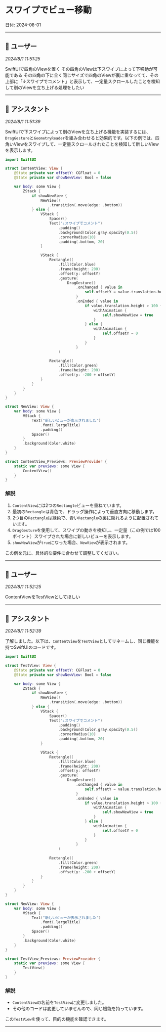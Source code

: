# スワイプでビュー移動

日付: 2024-08-01

---

## 👤 ユーザー
*2024/8/1 11:51:25*

SwiftUIで四角のViewを置く
その四角のViewは下スワイプによって下移動が可能である
その四角の下に全く同じサイズで四角のViewが裏に重なってて、その上部に「↓スワイプでコメント」と表示して、一定量スクロールしたことを検知して別のViewを立ち上げる処理をしたい

---

## 🤖 アシスタント
*2024/8/1 11:51:39*

SwiftUIで下スワイプによって別のViewを立ち上げる機能を実装するには、`DragGesture`と`GeometryReader`を組み合わせると効果的です。以下の例では、四角いViewをスワイプして、一定量スクロールされたことを検知して新しいViewを表示します。

```swift
import SwiftUI

struct ContentView: View {
    @State private var offsetY: CGFloat = 0
    @State private var showNewView: Bool = false

    var body: some View {
        ZStack {
            if showNewView {
                NewView()
                    .transition(.move(edge: .bottom))
            } else {
                VStack {
                    Spacer()
                    Text("↓スワイプでコメント")
                        .padding()
                        .background(Color.gray.opacity(0.5))
                        .cornerRadius(10)
                        .padding(.bottom, 20)
                }

                VStack {
                    Rectangle()
                        .fill(Color.blue)
                        .frame(height: 200)
                        .offset(y: offsetY)
                        .gesture(
                            DragGesture()
                                .onChanged { value in
                                    self.offsetY = value.translation.height
                                }
                                .onEnded { value in
                                    if value.translation.height > 100 {
                                        withAnimation {
                                            self.showNewView = true
                                        }
                                    } else {
                                        withAnimation {
                                            self.offsetY = 0
                                        }
                                    }
                                }
                        )
                    
                    Rectangle()
                        .fill(Color.green)
                        .frame(height: 200)
                        .offset(y: -200 + offsetY)
                }
            }
        }
    }
}

struct NewView: View {
    var body: some View {
        VStack {
            Text("新しいビューが表示されました")
                .font(.largeTitle)
                .padding()
            Spacer()
        }
        .background(Color.white)
    }
}

struct ContentView_Previews: PreviewProvider {
    static var previews: some View {
        ContentView()
    }
}
```

### 解説
1. `ContentView`には2つの`Rectangle`ビューを重ねています。
2. 最初の`Rectangle`は青色で、ドラッグ操作によって垂直方向に移動します。
3. 2つ目の`Rectangle`は緑色で、青い`Rectangle`の裏に隠れるように配置されています。
4. `DragGesture`を使用して、スワイプの動きを検知し、一定量（この例では100ポイント）スワイプされた場合に新しいビューを表示します。
5. `showNewView`が`true`になった場合、`NewView`が表示されます。

この例を元に、具体的な要件に合わせて調整してください。

---

## 👤 ユーザー
*2024/8/1 11:52:25*

ContentViewをTestViewとしてほしい

---

## 🤖 アシスタント
*2024/8/1 11:52:39*

了解しました。以下は、`ContentView`を`TestView`としてリネームし、同じ機能を持つSwiftUIのコードです。

```swift
import SwiftUI

struct TestView: View {
    @State private var offsetY: CGFloat = 0
    @State private var showNewView: Bool = false

    var body: some View {
        ZStack {
            if showNewView {
                NewView()
                    .transition(.move(edge: .bottom))
            } else {
                VStack {
                    Spacer()
                    Text("↓スワイプでコメント")
                        .padding()
                        .background(Color.gray.opacity(0.5))
                        .cornerRadius(10)
                        .padding(.bottom, 20)
                }

                VStack {
                    Rectangle()
                        .fill(Color.blue)
                        .frame(height: 200)
                        .offset(y: offsetY)
                        .gesture(
                            DragGesture()
                                .onChanged { value in
                                    self.offsetY = value.translation.height
                                }
                                .onEnded { value in
                                    if value.translation.height > 100 {
                                        withAnimation {
                                            self.showNewView = true
                                        }
                                    } else {
                                        withAnimation {
                                            self.offsetY = 0
                                        }
                                    }
                                }
                        )
                    
                    Rectangle()
                        .fill(Color.green)
                        .frame(height: 200)
                        .offset(y: -200 + offsetY)
                }
            }
        }
    }
}

struct NewView: View {
    var body: some View {
        VStack {
            Text("新しいビューが表示されました")
                .font(.largeTitle)
                .padding()
            Spacer()
        }
        .background(Color.white)
    }
}

struct TestView_Previews: PreviewProvider {
    static var previews: some View {
        TestView()
    }
}
```

### 解説
- `ContentView`の名前を`TestView`に変更しました。
- その他のコードは変更していませんので、同じ機能を持っています。

この`TestView`を使って、目的の機能を確認できます。

---

